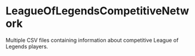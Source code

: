 # LeagueOfLegendsCompetitiveNetwork
Multiple CSV files containing information about competitive League of Legends players.
